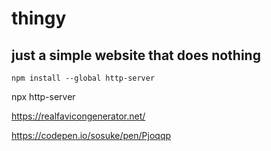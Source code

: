 # thingy
## just a simple website that does nothing

```
npm install --global http-server
```

npx http-server

https://realfavicongenerator.net/

https://codepen.io/sosuke/pen/Pjoqqp
